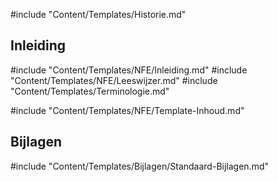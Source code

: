 #include "Content/Templates/Historie.md"

## Inleiding

#include "Content/Templates/NFE/Inleiding.md"
#include "Content/Templates/NFE/Leeswijzer.md"
#include "Content/Templates/Terminologie.md"

#include "Content/Templates/NFE/Template-Inhoud.md"

## Bijlagen

#include "Content/Templates/Bijlagen/Standaard-Bijlagen.md"